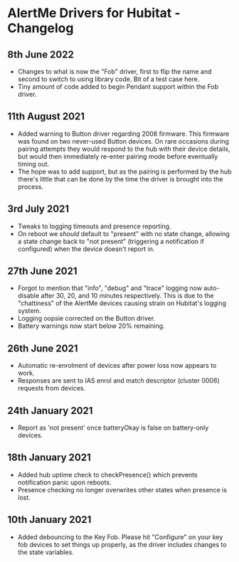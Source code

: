 # AlertMe Drivers for Hubitat - Changelog

## 8th June 2022

- Changes to what is now the "Fob" driver, first to flip the name and second to switch to using library code. Bit of a test case here.
- Tiny amount of code added to begin Pendant support within the Fob driver.

## 11th August 2021

- Added warning to Button driver regarding 2008 firmware. This firmware was found on two never-used Button devices. On rare occasions during pairing attempts they would respond to the hub with their device details, but would then immediately re-enter pairing mode before eventually timing out.
- The hope was to add support, but as the pairing is performed by the hub there's little that can be done by the time the driver is brought into the process.

## 3rd July 2021

- Tweaks to logging timeouts and presence reporting.
- On reboot we _should_ default to "present" with no state change, allowing a state change back to "not present" (triggering a notification if configured) when the device doesn't report in.

## 27th June 2021

- Forgot to mention that "info", "debug" and "trace" logging now auto-disable after 30, 20, and 10 minutes respectively. This is due to the "chattiness" of the AlertMe devices causing strain on Hubitat's logging system.
- Logging oopsie corrected on the Button driver.
- Battery warnings now start below 20% remaining.

## 26th June 2021

- Automatic re-enrolment of devices after power loss now appears to work.
- Responses are sent to IAS enrol and match descriptor (cluster 0006) requests from devices. 

## 24th January 2021

- Report as 'not present' once batteryOkay is false on battery-only devices.

## 18th January 2021

- Added hub uptime check to checkPresence() which prevents notification panic upon reboots.
- Presence checking no longer overwrites other states when presence is lost.

## 10th January 2021

- Added debouncing to the Key Fob. Please hit "Configure" on your key fob devices to set things up properly, as the driver includes changes to the state variables.